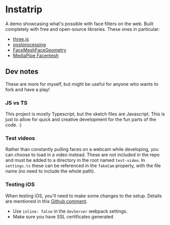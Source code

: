 # Instatrip
A demo showcasing what's possible with face filters on the web. Built completely with free and open-source libraries. These ones in particular:

- [three.js](https://github.com/mrdoob/three.js/)
- [postprocessing](https://github.com/vanruesc/postprocessing)
- [FaceMeshFaceGeometry](https://github.com/spite/FaceMeshFaceGeometry)
- [MediaPipe Facemesh](https://github.com/tensorflow/tfjs-models/tree/master/facemesh)

## Dev notes
These are more for myself, but might be useful for anyone who wants to fork and have a play!

### JS vs TS
This project is mostly Typescript, but the sketch files are Javascript. This is just to allow for quick and creative development for the fun parts of the code. :)

### Test videos
Rather than constantly pulling faces on a webcam while developing, you can choose to load in a video instead. These are not included in the repo and must be added to a directory in the root named `test-video`. In `settings.ts` these can be referenced in the `fakeCam` property, with the file name (no need to include the whole path).

### Testing iOS
When testing iOS, you'll need to make some changes to the setup. Details are mentioned in this [Github comment](https://github.com/webpack/webpack-dev-server/issues/1796#issuecomment-497687804).

- Use `inline: false` in the `devServer` webpack settings.
- Make sure you have SSL certificates generated